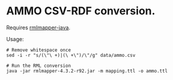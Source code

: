 # AMMO CSV-RDF conversion.

Requires [rmlmapper-java](https://github.com/RMLio/rmlmapper-java).

Usage:

```
# Remove whitespace once
sed -i -r "s/(\"\ +)|(\ +\")/\"/g" data/ammo.csv

# Run the RML conversion
java -jar rmlmapper-4.3.2-r92.jar -m mapping.ttl -o ammo.ttl
```
